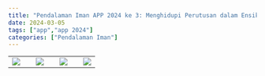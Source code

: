 ```yaml
---
title: "Pendalaman Iman APP 2024 ke 3: Menghidupi Perutusan dalam Ensiklik Laudato Si Menjadikan Bumi Rumah Bersama"
date: 2024-03-05
tags: ["app","app 2024"]
categories: ["Pendalaman Iman"]
---
```

| | | | | | | |
|---|---|---|---|---|---|---|
| ![](/img/ap5mar24.avif) | | ![](/img/ap5mar241.avif) | | ![](/img/ap5mar242.avif) | | ![](/img/ap5mar243.avif) | | ![](/img/ap5mar244.avif) | | ![](/img/ap5mar245.avif) | | ![](/img/ap5mar246.avif) | 